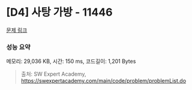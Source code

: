 # [D4] 사탕 가방 - 11446 

[문제 링크](https://swexpertacademy.com/main/code/problem/problemDetail.do?contestProbId=AXdHxTNqC2IDFAS5) 

### 성능 요약

메모리: 29,036 KB, 시간: 150 ms, 코드길이: 1,201 Bytes



> 출처: SW Expert Academy, https://swexpertacademy.com/main/code/problem/problemList.do